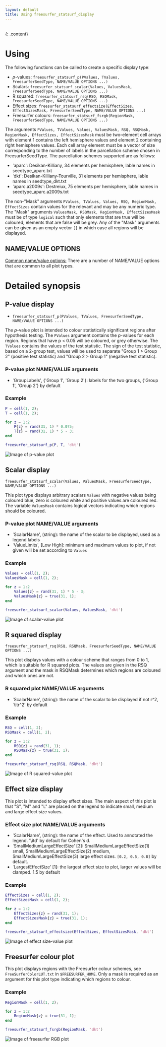 ```yaml
---
layout: default
title: Using freesurfer_statsurf_display
---
```

<br>
{: .content}

# Using

The following functions can be called to create a specific display type:

* *p*-values: `freesurfer_statsurf_p(PValues, TValues, FreesurferSeedType, NAME/VALUE OPTIONS ...)`
* Scalars: `freesurfer_statsurf_scalar(Values, ValuesMask, FreesurferSeedType, NAME/VALUE OPTIONS ...)`
* R squared: `freesurfer_statsurf_rsq(RSQ, RSQMask, FreesurferSeedType, NAME/VALUE OPTIONS ...)`
* Effect sizes: `freesurfer_statsurf_effectsize(EffectSizes, EffectSizesMask, FreesurferSeedType, NAME/VALUE OPTIONS ...)`
* Freesurfer colours: `freesurfer_statsurf_fsrgb(RegionMask, FreesurferSeedType, NAME/VALUE OPTIONS ...)`

The arguments `PValues, TValues, Values, ValuesMask, RSQ, RSQMask, RegionMask, EffectSizes, EffectSizesMask` must be two-element cell arrays with element 1 contains the left hemisphere values  and element 2 containing right hemisphere values. Each cell array element must be a vector of size corresponding to the number of labels in the parcellation scheme chosen in FreesurferSeedType. The parcellation schemes supported are as follows:

* 'aparc': Desikan-Killiany, 34 elements per hemisphere, lable names in seedtype_aparc.txt
* 'dkt': Desikan-Killiany-Tourville, 31 elements per hemisphere, lable names in seedtype_dkt.txt
* 'aparc.a2009s': Destreiux, 75 elements per hemisphere, lable names in seedtype_aparc.a2009s.txt

The non-"Mask" arguments `PValues, TValues, Values, RSQ, RegionMask, EffectSizes` contain values for the relevant and may be any numeric type. The "Mask" arguments `ValuesMask, RSQMask, RegionMask, EffectSizesMask` must be of type `logical` such that only elements that are true will be coloured, elements that are false will be grey. Any of the "Mask" arguments can be given as an empty vector `[]` in which case all regions will be displayed.

## NAME/VALUE OPTIONS

[Common name/value options:](commonoptions) There are a number of NAME/VALUE options that are common to all plot types. 

# Detailed synopsis

## P-value display

* `freesurfer_statsurf_p(PValues, TValues, FreesurferSeedType, NAME/VALUE OPTIONS ...)`

The <I>p</I>-value plot is intended to colour statistically significant regions after hypothesis testing. The `PValues` argument contains the <I>p</I>-values for each region. Regions that have p < 0.05 will be coloured, or grey otherwise. The `TValues` contains the values of the test statistic. The sign of the test statistic, based on a 2-group test, values will be used to separate "Group 1 > Group 2" (positive test statistic) and "Group 2 > Group 1" (negative test statistic).

### P-value plot NAME/VALUE arguments

* 'GroupLabels', {'Group 1', 'Group 2'}: labels for the two groups, {'Group 1', 'Group 2'} by default

### Example

~~~matlab
P = cell(1, 2);
T = cell(1, 2);

for z = 1:2
	P{z} = rand(31, 1) * 0.075;
	T{z} = rand(31, 1) * 5 - 3;
end

freesurfer_statsurf_p(P, T, 'dkt')
~~~

![Image of p-value plot](img/parc_dkt_p.png)

## Scalar display

`freesurfer_statsurf_scalar(Values, ValuesMask, FreesurferSeedType, NAME/VALUE OPTIONS ...)`

This plot type displays arbitrary scalars `Values` with negative values being coloured blue, zero is coloured white and positive values are coloured red. 
The variable `ValuesMask` contains logical vectors indicating which regions should be coloured.

### P-value plot NAME/VALUE arguments

* 'ScalarName', (string): the name of the scalar to be displayed, used as a legend labels
* 'ValueLimits', [Low High]: minimum and maximum values to plot, if not given will be set according to `Values`

### Example

~~~matlab
Values = cell(1, 2);
ValuesMask = cell(1, 2);

for z = 1:2
	Values{z} = rand(31, 1) * 5 - 3;
	ValuesMask{z} = true(31, 1);
end

freesurfer_statsurf_scalar(Values, ValuesMask, 'dkt')
~~~

![Image of scalar-value plot](img/parc_dkt_scalar.png)

## R squared display

`freesurfer_statsurf_rsq(RSQ, RSQMask, FreesurferSeedType, NAME/VALUE OPTIONS ...)`

This plot displays values with a colour scheme that ranges from 0 to 1, which is suitable for R squared plots. The values are given in the RSQ argument and the mask in RSQMask determines which regions are coloured and which ones are not.

### R squared plot NAME/VALUE arguments

* 'ScalarName', (string): the name of the scalar to be displayed if not r^2, '\itr^2' by default

### Example

~~~matlab
RSQ = cell(1, 2);
RSQMask = cell(1, 2);

for z = 1:2
	RSQ{z} = rand(31, 1);
	RSQMask{z} = true(31, 1);
end

freesurfer_statsurf_rsq(RSQ, RSQMask, 'dkt')
~~~

![Image of R squared-value plot](img/parc_dkt_rsq.png)

## Effect size display

This plot is intended to display effect sizes. The main aspect of this plot is that "S", "M" and "L" are placed on the legend to indicate small, medium and large effect size values.

### Effect size plot NAME/VALUE arguments

* 'ScalarName', (string): the name of the effect. Used to annotated the legend. '\itd' by default for Cohen's d.
* 'SmallMediumLargeEffectSize' [3]: SmallMediumLargeEffectSize(1) small, SmallMediumLargeEffectSize(2) medium, SmallMediumLargeEffectSize(3) large effect sizes. `[0.2, 0.5, 0.8]` by default.
* 'LargestEffectSize' [1]: the largest effect size to plot, larger values will be clamped. 1.5 by default

### Example

~~~matlab
EffectSizes = cell(1, 2);
EffectSizesMask = cell(1, 2);

for z = 1:2
	EffectSizes{z} = rand(31, 1);
	EffectSizesMask{z} = true(31, 1);
end

freesurfer_statsurf_effectsize(EffectSizes, EffectSizesMask, 'dkt')
~~~

![Image of effect size-value plot](img/parc_dkt_effectsize.png)

## Freesurfer colour plot

This plot displays regions with the Freesurfer colour schemes, see `FreeSurferColorLUT.txt` in `$FREESURFER_HOME`. Only a mask is required as an argument for this plot type indicating which regions to colour.

### Example

~~~matlab
RegionMask = cell(1, 2);

for z = 1:2
	RegionMask{z} = true(31, 1);
end

freesurfer_statsurf_fsrgb(RegionMask, 'dkt')
~~~

![Image of freesurfer RGB plot](img/parc_dkt_fsrgb.png)
